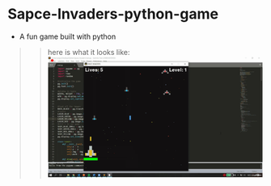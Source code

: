 # Sapce-Invaders-python-game

- A fun game built with python 
>> here is what it looks like:
>> ![](space.gif)
